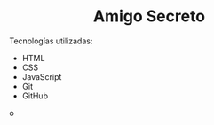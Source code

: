<h1 align="center">Amigo Secreto</h1>
Tecnologías utilizadas:
<ul>
  <li>HTML</li>
  <li>CSS</li>
  <li>JavaScript</li>
  <li>Git</li>
  <li>GitHub</li>
</ul>o
 
 
